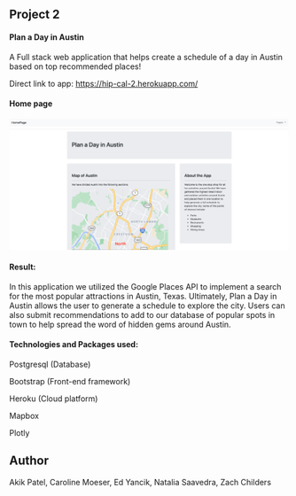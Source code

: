 ## Project 2

#### Plan a Day in Austin
A Full stack web application that helps create a schedule of a day in Austin based on top recommended places!

Direct link to app: https://hip-cal-2.herokuapp.com/

#### Home page 
<img width="1346" alt="screen shot 2018-03-02 at 1 28 19 pm" src="static/homepage.png">

#### Result:

In this application we utilized the Google Places API to implement a search for the most popular attractions in Austin, Texas. Ultimately, Plan a Day in Austin allows the user to generate a schedule to explore the city. Users can also submit recommendations to add to our database of popular spots in town to help spread the word of hidden gems around Austin. 


#### Technologies and Packages used:

Postgresql (Database)

Bootstrap (Front-end framework)

Heroku (Cloud platform)

Mapbox

Plotly


## Author
Akik Patel, Caroline Moeser, Ed Yancik, Natalia Saavedra, Zach Childers
